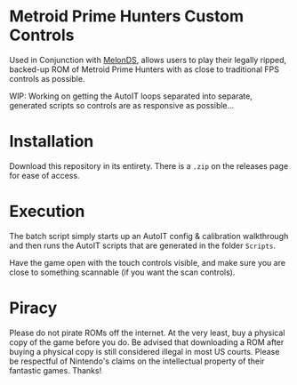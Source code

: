 # Metroid Prime Hunters Custom Controls
Used in Conjunction with [MelonDS](https://melonds.kuribo64.net/), allows users to play their legally ripped, backed-up ROM of Metroid Prime Hunters with as close to traditional FPS controls as possible.

WIP: Working on getting the AutoIT loops separated into separate, generated scripts so controls are as responsive as possible...

# Installation
Download this repository in its entirety. There is a `.zip` on the releases page for ease of access.

# Execution
The batch script simply starts up an AutoIT config & calibration walkthrough and then runs the AutoIT scripts that are generated in the folder `Scripts`.

Have the game open with the touch controls visible, and make sure you are close to something scannable (if you want the scan controls).

# Piracy

Please do not pirate ROMs off the internet. At the very least, buy a physical copy of the game before you do. Be advised that downloading a ROM after buying a physical copy is still considered illegal in most US courts. Please be respectful of Nintendo's claims on the intellectual property of their fantastic games. Thanks!